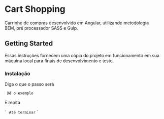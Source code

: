 # Cart Shopping

Carrinho de compras desenvolvido em Angular, utilizando metodologia BEM, pré processador SASS e Gulp.

## Getting Started

Essas instruções fornecem uma cópia do projeto em funcionamento em sua máquina local para finais de desenvolvimento e teste. 

### Instalação

Diga o que o passo será

`` 
Dê o exemplo
`` 

E repita

`` `
Até terminar
`` `